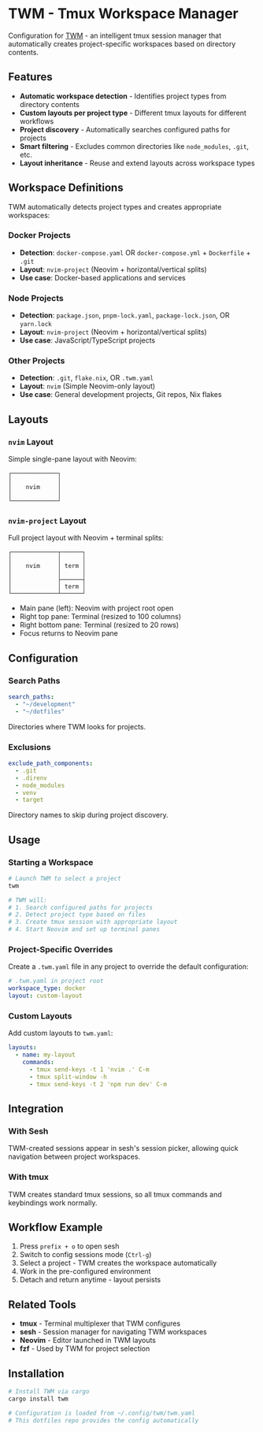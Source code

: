 # TWM - Tmux Workspace Manager

Configuration for [TWM](https://github.com/vinnymeller/twm) - an intelligent tmux session manager that automatically creates project-specific workspaces based on directory contents.

## Features

- **Automatic workspace detection** - Identifies project types from directory contents
- **Custom layouts per project type** - Different tmux layouts for different workflows
- **Project discovery** - Automatically searches configured paths for projects
- **Smart filtering** - Excludes common directories like `node_modules`, `.git`, etc.
- **Layout inheritance** - Reuse and extend layouts across workspace types

## Workspace Definitions

TWM automatically detects project types and creates appropriate workspaces:

### Docker Projects
- **Detection**: `docker-compose.yaml` OR `docker-compose.yml` + `Dockerfile` + `.git`
- **Layout**: `nvim-project` (Neovim + horizontal/vertical splits)
- **Use case**: Docker-based applications and services

### Node Projects
- **Detection**: `package.json`, `pnpm-lock.yaml`, `package-lock.json`, OR `yarn.lock`
- **Layout**: `nvim-project` (Neovim + horizontal/vertical splits)
- **Use case**: JavaScript/TypeScript projects

### Other Projects
- **Detection**: `.git`, `flake.nix`, OR `.twm.yaml`
- **Layout**: `nvim` (Simple Neovim-only layout)
- **Use case**: General development projects, Git repos, Nix flakes

## Layouts

### `nvim` Layout
Simple single-pane layout with Neovim:
```
┌─────────────┐
│             │
│    nvim     │
│             │
└─────────────┘
```

### `nvim-project` Layout
Full project layout with Neovim + terminal splits:
```
┌─────────────┬──────┐
│             │      │
│    nvim     │ term │
│             │      │
│             ├──────┤
│             │ term │
└─────────────┴──────┘
```
- Main pane (left): Neovim with project root open
- Right top pane: Terminal (resized to 100 columns)
- Right bottom pane: Terminal (resized to 20 rows)
- Focus returns to Neovim pane

## Configuration

### Search Paths
```yaml
search_paths:
  - "~/development"
  - "~/dotfiles"
```
Directories where TWM looks for projects.

### Exclusions
```yaml
exclude_path_components:
  - .git
  - .direnv
  - node_modules
  - venv
  - target
```
Directory names to skip during project discovery.

## Usage

### Starting a Workspace

```bash
# Launch TWM to select a project
twm

# TWM will:
# 1. Search configured paths for projects
# 2. Detect project type based on files
# 3. Create tmux session with appropriate layout
# 4. Start Neovim and set up terminal panes
```

### Project-Specific Overrides

Create a `.twm.yaml` file in any project to override the default configuration:

```yaml
# .twm.yaml in project root
workspace_type: docker
layout: custom-layout
```

### Custom Layouts

Add custom layouts to `twm.yaml`:

```yaml
layouts:
  - name: my-layout
    commands:
      - tmux send-keys -t 1 'nvim .' C-m
      - tmux split-window -h
      - tmux send-keys -t 2 'npm run dev' C-m
```

## Integration

### With Sesh
TWM-created sessions appear in sesh's session picker, allowing quick navigation between project workspaces.

### With tmux
TWM creates standard tmux sessions, so all tmux commands and keybindings work normally.

## Workflow Example

1. Press `prefix + o` to open sesh
2. Switch to config sessions mode (`Ctrl-g`)
3. Select a project - TWM creates the workspace automatically
4. Work in the pre-configured environment
5. Detach and return anytime - layout persists

## Related Tools

- **tmux** - Terminal multiplexer that TWM configures
- **sesh** - Session manager for navigating TWM workspaces
- **Neovim** - Editor launched in TWM layouts
- **fzf** - Used by TWM for project selection

## Installation

```bash
# Install TWM via cargo
cargo install twm

# Configuration is loaded from ~/.config/twm/twm.yaml
# This dotfiles repo provides the config automatically
```
